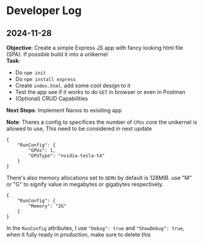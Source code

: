 # Developer Log

## 2024-11-28

**Objective**: Create a simple Express JS app with fancy looking html file (SPA). If possible build it into a unikernel \
**Task**:

-   Do `npm init`
-   Do `npm install express`
-   Create `index.html`. add some cool design to it
-   Test the app see if it works to do `GET` in browser or even in Postman
-   (Optional) CRUD Capabilities

**Next Steps**: Implement Nanos to exisiting app

**Note**: Theres a config to specifices the number of `CPUs` core the unikernel is allowed to use, This need to be considered in next update

```
{
    "RunConfig": {
        "GPUs": 1,
        "GPUType": "nvidia-tesla-t4"
    }
}
```

There's also memory allocations set to `QEMU` by default is 128MIB. use "M" or "G" to signify value in megabytes or gigabytes respectively.

```
{
    "RunConfig": {
        "Memory": "2G"
    }
}
```

In the `RunConfig` attributes, I use `"Debug": true` and `"ShowDebug": true`, when it fully ready in production, make sure to delete this
